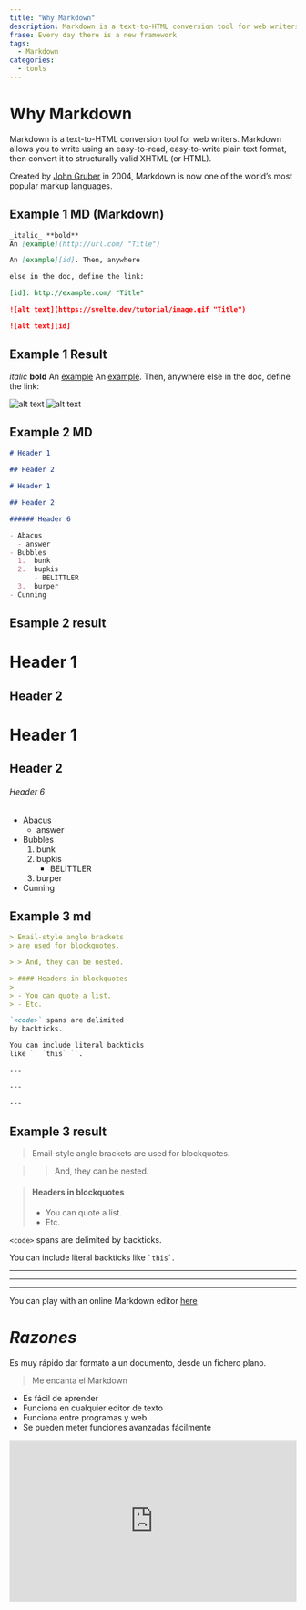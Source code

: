 ```yaml
---
title: "Why Markdown"
description: Markdown is a text-to-HTML conversion tool for web writers.
frase: Every day there is a new framework
tags:
  - Markdown
categories:
  - tools
---
```


# Why Markdown

Markdown is a text-to-HTML conversion tool for web writers. Markdown allows you to write using an easy-to-read, easy-to-write plain text format, then convert it to structurally valid XHTML (or HTML).

Created by [John Gruber](https://daringfireball.net/projects/markdown/) in 2004, Markdown is now one of the world’s most popular markup languages.

## Example 1 MD (Markdown)

```md
_italic_ **bold**
An [example](http://url.com/ "Title")

An [example][id]. Then, anywhere

else in the doc, define the link:

[id]: http://example.com/ "Title"

![alt text](https://svelte.dev/tutorial/image.gif "Title")

![alt text][id]
```

## Example 1 Result

_italic_ **bold**
An [example](http://url.com/ "Title")
An [example][id]. Then, anywhere
else in the doc, define the link:

[id]: http://example.com/ "Title"

![alt text](/path/img.jpg "Title")
![alt text][id]

## Example 2 MD

```md
# Header 1

## Header 2

# Header 1

## Header 2

###### Header 6

- Abacus
  - answer
- Bubbles
  1.  bunk
  2.  bupkis
      - BELITTLER
  3.  burper
- Cunning
```

## Esample 2 result

# Header 1

## Header 2

# Header 1

## Header 2

###### Header 6

- Abacus
  - answer
- Bubbles
  1.  bunk
  2.  bupkis
      - BELITTLER
  3.  burper
- Cunning

## Example 3 md

```md
> Email-style angle brackets
> are used for blockquotes.

> > And, they can be nested.

> #### Headers in blockquotes
>
> - You can quote a list.
> - Etc.

`<code>` spans are delimited
by backticks.

You can include literal backticks
like `` `this` ``.

---

---

---
```

## Example 3 result

> Email-style angle brackets
> are used for blockquotes.

> > And, they can be nested.

> #### Headers in blockquotes
>
> - You can quote a list.
> - Etc.

`<code>` spans are delimited
by backticks.

You can include literal backticks
like `` `this` ``.

---

---

---

You can play with an online Markdown editor [here](https://dillinger.io/)

# _Razones_

Es muy rápido dar formato a un documento, desde un fichero plano.

> Me encanta el Markdown

- Es fácil de aprender
- Funciona en cualquier editor de texto
- Funciona entre programas y web
- Se pueden meter funciones avanzadas fácilmente

<div style="position: relative; padding-bottom: 56.25%; height: 0;"><iframe src="https://www.loom.com/embed/873c13d21d5a4add8ab0e9934a278a52" frameborder="0" webkitallowfullscreen mozallowfullscreen allowfullscreen style="position: absolute; top: 0; left: 0; width: 100%; height: 100%;"></iframe></div>
